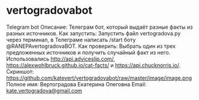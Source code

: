 # vertogradovabot
Telegram bot
Описание: Телеграм бот, который выдаёт разные факты из разных источников.
Как запустить: Запустить файл vertogradova.py через терминал, в Телеграме написать /start боту @RANEPAvertogradovaBOT.
Как проверить: Выбрать один из трех предложенных источников и получить случайный факт из него. Использовались http://api.adviceslip.com/, https://alexwohlbruck.github.io/cat-facts/ и https://api.chucknorris.io/.
Скриншот: https://github.com/katevert/vertogradovabot/raw/master/image/image.png
Полное имя: Вертоградова Екатерина Олеговна
Email: kate.vertogradova@gmail.com
